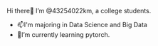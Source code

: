 Hi there👋
I’m @43254022km, a college students.
- 📫I'm majoring in Data Science and Big Data
- 🌱I’m currently learning pytorch.

<!---
43254022km/43254022km is a ✨ special ✨ repository because its `README.md` (this file) appears on your GitHub profile.
You can click the Preview link to take a look at your changes.
--->
